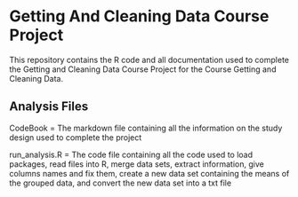 # Getting And Cleaning Data Course Project

This repository contains the R code and all documentation used to complete the Getting and Cleaning Data Course Project for the Course Getting and Cleaning Data. 

## Analysis Files
CodeBook = 	  The markdown file containing all the information on the study design used to 
  		  complete the project

run_analysis.R =  The code file containing all the code used to load packages, read files into R, merge
		  data sets, extract information, give columns names and fix them, create a new data
		  set containing the means of the grouped data, and convert the new data set into a
		  txt file
